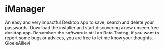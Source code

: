 # iManager
An easy and very impactful Desktop App to save, search and delete your passwords.
Download the installer and start discovering a new unseen free desktop app.
Remember: the software is still on Beta Testing, if you want to report some bugs or advices, you are free to let me know your thoughts.
-GioeleAllievi
